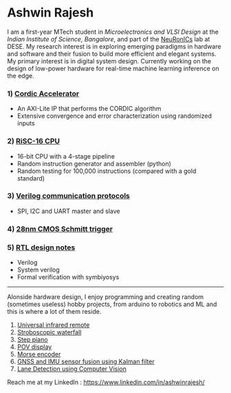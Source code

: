 # Ashwin Rajesh

I am a first-year MTech student in *Microelectronics and VLSI Design* at the *Indian Institute of Science, Bangalore*, and part of the [NeuRonICs](https://labs.dese.iisc.ac.in/neuronics/) lab at DESE. My research interest is in exploring emerging paradigms in hardware and software and their fusion to build more efficient and elegant systems. My primary interest is in digital system design. Currently working on the design of low-power hardware for real-time machine learning inference on the edge.

### 1) [Cordic Accelerator](https://github.com/Ashwin-Rajesh/Cordic_accelerator)
- An AXI-Lite IP that performs the CORDIC algorithm
- Extensive convergence and error characterization using randomized inputs
### 2) [RiSC-16 CPU](https://github.com/Ashwin-Rajesh/RiSC-16)
- 16-bit CPU with a 4-stage pipeline
- Random instruction generator and assembler (python)
- Random testing for 100,000 instructions (compared with a gold standard)
### 3) [Verilog communication protocols](https://github.com/Ashwin-Rajesh/Verilog_comm)
- SPI, I2C and UART master and slave
### 4) [28nm CMOS Schmitt trigger](https://github.com/Ashwin-Rajesh/CMOS_Schmitt)
### 5) [RTL design notes](https://github.com/Ashwin-Rajesh/RTL_Notes)
- Verilog
- System verilog
- Formal verification with symbiyosys

---

Alonside hardware design, I enjoy programming and creating random (sometimes useless) hobby projects, from arduino to robotics and ML and this is where a lot of them reside.

1) [Universal infrared remote](https://github.com/Ashwin-Rajesh/UniversalRemote_ESP32)
2) [Stroboscopic waterfall](https://github.com/Ashwin-Rajesh/Quintessence-StroboscopicWater)
3) [Step piano](https://github.com/Ashwin-Rajesh/Quintessence-StepPiano)
4) [POV display](https://github.com/Ashwin-Rajesh/POV-display)
5) [Morse encoder](https://github.com/Ashwin-Rajesh/Morse-Sender)
6) [GNSS and IMU sensor fusion using Kalman filter](https://github.com/Ashwin-Rajesh/Kalman_filter_carla)
7) [Lane Detection using Computer Vision](https://github.com/Ashwin-Rajesh/LaneDetection)

Reach me at my LinkedIn : https://www.linkedin.com/in/ashwinrajesh/
